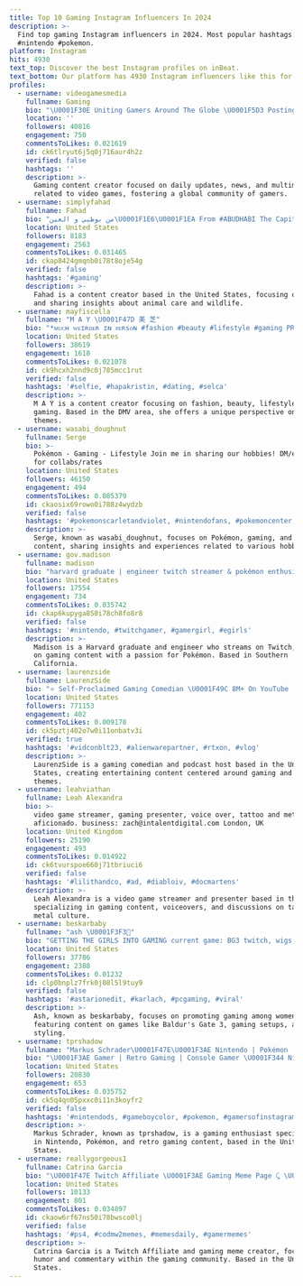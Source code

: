```yaml
---
title: Top 10 Gaming Instagram Influencers In 2024
description: >-
  Find top gaming Instagram influencers in 2024. Most popular hashtags: #gaming
  #nintendo #pokemon.
platform: Instagram
hits: 4930
text_top: Discover the best Instagram profiles on inBeat.
text_bottom: Our platform has 4930 Instagram influencers like this for you to pitch.
profiles:
  - username: videogamesmedia
    fullname: Gaming
    bio: "\U0001F30E Uniting Gamers Around The Globe \U0001F5D3 Posting Daily Gaming Content \U0001F3AE Gaming News, Media & More!"
    location: ''
    followers: 40816
    engagement: 750
    commentsToLikes: 0.021619
    id: ck6tlryut6j5q0j716aur4h2z
    verified: false
    hashtags: ''
    description: >-
      Gaming content creator focused on daily updates, news, and multimedia
      related to video games, fostering a global community of gamers.
  - username: simplyfahad
    fullname: Fahad
    bio: "من بوظبي و العين\U0001F1E6\U0001F1EA From #ABUDHABI The Capital of United Arab Emirates✨,Animal Lover\U0001F419\U0001F42F\U0001F40A ,#Gaming \U0001F3AE, #Taurus is My Sign♉️"
    location: United States
    followers: 8183
    engagement: 2563
    commentsToLikes: 0.031465
    id: ckap8424gmqnb0i78t8oje54g
    verified: false
    hashtags: '#gaming'
    description: >-
      Fahad is a content creator based in the United States, focusing on gaming
      and sharing insights about animal care and wildlife.
  - username: mayfiscella
    fullname: "M A Y \U0001F47D 美 芝"
    bio: "*ᴍᴜᴄʜ ᴡᴇɪʀᴅᴇʀ ɪɴ ᴘᴇʀsᴏɴ #fashion #beauty #lifestyle #gaming PR/Collabs: mayfiscella@gmail.com \U0001F4CD: D[M]V \U0001F559: Tiktok @mayfiscella (64K+)"
    location: United States
    followers: 38619
    engagement: 1610
    commentsToLikes: 0.021078
    id: ck9hcxh2nnd9c0j785mcc1rut
    verified: false
    hashtags: '#selfie, #hapakristin, #dating, #selca'
    description: >-
      M A Y is a content creator focusing on fashion, beauty, lifestyle, and
      gaming. Based in the DMV area, she offers a unique perspective on these
      themes.
  - username: wasabi_doughnut
    fullname: Serge
    bio: >-
      Pokémon - Gaming - Lifestyle Join me in sharing our hobbies! DM/e-mail ⬇️
      for collabs/rates
    location: United States
    followers: 46150
    engagement: 494
    commentsToLikes: 0.085379
    id: ckaosix69rowo0i788z4wydzb
    verified: false
    hashtags: '#pokemonscarletandviolet, #nintendofans, #pokemoncenter, #desksetups'
    description: >-
      Serge, known as wasabi_doughnut, focuses on Pokémon, gaming, and lifestyle
      content, sharing insights and experiences related to various hobbies.
  - username: gov.madison
    fullname: madison
    bio: "harvard graduate | engineer twitch streamer & pokémon enthusiast \U0001F497 socal gaming account @xxgigglypuff"
    location: United States
    followers: 17554
    engagement: 734
    commentsToLikes: 0.035742
    id: ckap6kupyga850i78ch8fo8r8
    verified: false
    hashtags: '#nintendo, #twitchgamer, #gamergirl, #egirls'
    description: >-
      Madison is a Harvard graduate and engineer who streams on Twitch, focusing
      on gaming content with a passion for Pokémon. Based in Southern
      California.
  - username: laurenzside
    fullname: LaurenzSide
    bio: "⭐️ Self-Proclaimed Gaming Comedian \U0001F49C 8M+ On YouTube ⭐️ Everything is Creepy Podcast Host \U0001F49C @bobizard13 is my Player 2 \U0001F447\U0001F3FB Click below for EVERYTHING"
    location: United States
    followers: 771153
    engagement: 402
    commentsToLikes: 0.009178
    id: ck5pztj402o7w0i11onbatv3i
    verified: true
    hashtags: '#vidconblt23, #alienwarepartner, #rtxon, #vlog'
    description: >-
      LaurenzSide is a gaming comedian and podcast host based in the United
      States, creating entertaining content centered around gaming and horror
      themes.
  - username: leahviathan
    fullname: Leah Alexandra
    bio: >-
      video game streamer, gaming presenter, voice over, tattoo and metal
      aficionado. business: zach@intalentdigital.com London, UK
    location: United Kingdom
    followers: 25190
    engagement: 493
    commentsToLikes: 0.014922
    id: ck6tvurspoe660j71tbriuci6
    verified: false
    hashtags: '#lilithandco, #ad, #diabloiv, #docmartens'
    description: >-
      Leah Alexandra is a video game streamer and presenter based in the UK,
      specializing in gaming content, voiceovers, and discussions on tattoo and
      metal culture.
  - username: beskarbaby
    fullname: "ash \U0001F3F3️‍⚧️"
    bio: "GETTING THE GIRLS INTO GAMING current game: BG3 twitch, wigs, gaming setup, media kit\U0001F447\U0001F3FB DM/email for a collab: beskarbby@gmail.com"
    location: United States
    followers: 37786
    engagement: 2388
    commentsToLikes: 0.01232
    id: clp0bnplz7frk0j08l5l9tuy9
    verified: false
    hashtags: '#astarionedit, #karlach, #pcgaming, #viral'
    description: >-
      Ash, known as beskarbaby, focuses on promoting gaming among women,
      featuring content on games like Baldur's Gate 3, gaming setups, and wig
      styling.
  - username: tprshadow
    fullname: "Markus Schrader\U0001F47E\U0001F3AE Nintendo | Pokémon | Gaming | Retro"
    bio: "\U0001F3AE Gamer | Retro Gaming | Console Gamer \U0001F344 Nintendo Enthusiast \U0001F47E Pokémon"
    location: United States
    followers: 20830
    engagement: 653
    commentsToLikes: 0.035752
    id: ck5q4qn05pxxc0i11n3koyfr2
    verified: false
    hashtags: '#nintendods, #gameboycolor, #pokemon, #gamersofinstagram'
    description: >-
      Markus Schrader, known as tprshadow, is a gaming enthusiast specializing
      in Nintendo, Pokémon, and retro gaming content, based in the United
      States.
  - username: reallygorgeous1
    fullname: Catrina Garcia
    bio: "\U0001F47E Twitch Affiliate \U0001F3AE Gaming Meme Page ⤹ \U0001D64E\U0001D66A\U0001D665\U0001D665\U0001D664\U0001D667\U0001D669 \U0001D662\U0001D66E \U0001D657\U0001D656\U0001D659 \U0001D65D\U0001D656\U0001D657\U0001D65E\U0001D669\U0001D668.\U0001F399 \U0001F525 Use code “GORGEOUS1” @threatllama\U0001F999\U0001F3F4‍☠️"
    location: United States
    followers: 10133
    engagement: 801
    commentsToLikes: 0.034897
    id: ckaow6rf67ns50i78bwsco0lj
    verified: false
    hashtags: '#ps4, #codmw2memes, #memesdaily, #gamermemes'
    description: >-
      Catrina Garcia is a Twitch Affiliate and gaming meme creator, focusing on
      humor and commentary within the gaming community. Based in the United
      States.
---
```


